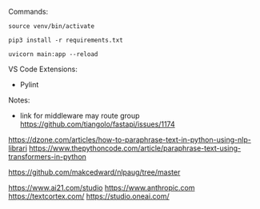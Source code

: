 Commands:

```
source venv/bin/activate
```

```
pip3 install -r requirements.txt
```

```
uvicorn main:app --reload
```

VS Code Extensions:

- Pylint

Notes:

- link for middleware may route group
  https://github.com/tiangolo/fastapi/issues/1174

https://dzone.com/articles/how-to-paraphrase-text-in-python-using-nlp-librari
https://www.thepythoncode.com/article/paraphrase-text-using-transformers-in-python

https://github.com/makcedward/nlpaug/tree/master

https://www.ai21.com/studio
https://www.anthropic.com
https://textcortex.com/
https://studio.oneai.com/
